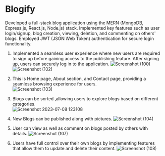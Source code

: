 # Blogify
Developed a full-stack blog application using the MERN (MongoDB, Express.js, React.js, Node.js) stack. Implemented key features such as user login/signup, blog creation, viewing, deletion, and commenting on others' blogs. Employed JWT (JSON Web Token) authentication for secure login functionality.


1) Implemented a seamless user experience where new users are required to sign up before gaining access to the publishing feature. After signing up, users can securely log in to the application.   ![Screenshot (100)](https://github.com/abhishek12071/Blogify/assets/92369178/d0ea7fa0-75f5-4922-bdfa-1bddb586acf0)
![Screenshot (102)](https://github.com/abhishek12071/Blogify/assets/92369178/e656c55e-f51b-4f34-8eba-9330a560207d)
3) This is Home page, About section, and Contact page, providing a seamless browsing experience for users.          
   ![Screenshot (103)](https://github.com/abhishek12071/Blogify/assets/92369178/3401f9c7-cbd2-48f1-b1f2-3a520b41a8b7)

5) Blogs can be sorted ,allowing users to explore blogs based on different categories.                           
 ![Screenshot 2023-07-08 123108](https://github.com/abhishek12071/Blogify/assets/92369178/0d923b08-9a73-4046-9ffb-a364bf112371)

7) New Blogs can be published along with pictures.
 ![Screenshot (104)](https://github.com/abhishek12071/Blogify/assets/92369178/46feb947-f4dc-447f-949d-c6a1fbd8552f)
  

9) User can view as well as comment on blogs posted by others with details.
   ![Screenshot (107)](https://github.com/abhishek12071/Blogify/assets/92369178/f9d679ff-9dd7-42d9-a9f0-01a7448df635)
 

11) Users have full control over their own blogs by implementing features that allow them to update and delete their content.
   ![Screenshot (108)](https://github.com/abhishek12071/Blogify/assets/92369178/35d6af5a-9ca4-423f-871d-f934c7992f4d)

